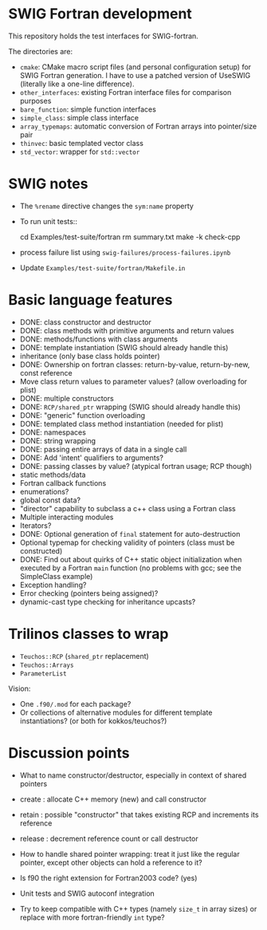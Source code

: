 SWIG Fortran development
========================

This repository holds the test interfaces for SWIG-fortran.

The directories are:
 - `cmake`: CMake macro script files (and personal configuration setup) for SWIG
   Fortran generation. I have to use a patched version of UseSWIG (literally
   like a one-line difference).
 - `other_interfaces`: existing Fortran interface files for comparison purposes
 - `bare_function`: simple function interfaces
 - `simple_class`: simple class interface
 - `array_typemaps`: automatic conversion of Fortran arrays into pointer/size
   pair
 - `thinvec`: basic templated vector class
 - `std_vector`: wrapper for `std::vector`


SWIG notes
==========

- The `%rename` directive changes the `sym:name` property
- To run unit tests::

    cd Examples/test-suite/fortran
    rm summary.txt
    make -k check-cpp
 
 - process failure list using `swig-failures/process-failures.ipynb`
 - Update `Examples/test-suite/fortran/Makefile.in`
  

Basic language features
=======================

- DONE: class constructor and destructor
- DONE: class methods with primitive arguments and return values
- DONE: methods/functions with class arguments
- DONE: template instantiation (SWIG should already handle this)
- inheritance (only base class holds pointer)
- DONE: Ownership on fortran classes: return-by-value, return-by-new, const
  reference
- Move class return values to parameter values? (allow overloading for plist)
- DONE: multiple constructors
- DONE: `RCP/shared_ptr` wrapping (SWIG should already handle this)
- DONE: "generic" function overloading
- DONE: templated class method instantiation (needed for plist)
- DONE: namespaces
- DONE: string wrapping
- DONE: passing entire arrays of data in a single call
- DONE: Add 'intent' qualifiers to arguments?
- DONE: passing classes by value? (atypical fortran usage; RCP though)
- static methods/data
- Fortran callback functions
- enumerations?
- global const data?
- "director" capability to subclass a c++ class using a Fortran class
- Multiple interacting modules
- Iterators?
- DONE: Optional generation of `final` statement for auto-destruction
- Optional typemap for checking validity of pointers (class must be
  constructed)
- DONE: Find out about quirks of C++ static object initialization when executed
  by a Fortran `main` function (no problems with gcc; see the SimpleClass
  example)
- Exception handling?
- Error checking (pointers being assigned)?
- dynamic-cast type checking for inheritance upcasts?

Trilinos classes to wrap
========================
- `Teuchos::RCP` (`shared_ptr` replacement)
- `Teuchos::Arrays`
- `ParameterList`

Vision:
- One `.f90/.mod` for each package?
- Or collections of alternative modules for different template instantiations?
  (or both for kokkos/teuchos?)


Discussion points
=================
- What to name constructor/destructor, especially in context of shared pointers
 - create : allocate C++ memory (new) and call constructor
 - retain : possible "constructor" that takes existing RCP and increments its
   reference
 - release : decrement reference count or call destructor

- How to handle shared pointer wrapping: treat it just like the regular
  pointer, except other objects can hold a reference to it?
- Is f90 the right extension for Fortran2003 code? (yes)
- Unit tests and SWIG autoconf integration
- Try to keep compatible with C++ types (namely `size_t` in array sizes) or
  replace with more fortran-friendly `int` type?
